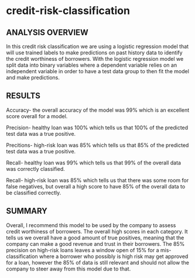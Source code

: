 # credit-risk-classification
## ANALYSIS OVERVIEW
In this credit risk classification we are using a logistic regression model that will use trained labels to make predictions on past history data to identify the credit worthiness of borrowers. With the logistic regression model we split data into binary variables where a dependent variable relies on an independent variable in order to have a test data group to then fit the model and make predictions. 
## RESULTS
Accuracy- the overall accuracy of the model was 99% which is an excellent score overall for a model. 

Precision- healthy loan was 100% which tells us that  100% of the predicted test data was a true positive. 

Precitions- high-risk loan was 85% which tells us that 85% of the predicted test data was a true positive. 

Recall- healthy loan was 99% which tells us that 99% of the overall data was correctly classified.

Recall- high-risk loan was 85% which tells us that there was some room for false negatives, but overall a high score to have 85% of the overall data to be classified correctly. 

## SUMMARY
Overall, I recommend this model to be used by the company to assess credit worthiness of borrowers. The overall high scores in each category. It tells us we overall have a good amount of true positives, meaning that the company can make a good revenue and trust in their borrowers. The 85% precision on high-risk loans leaves a window open of 15% for a mis-classification where a borrower who possibly is high risk may get approved for a loan, however the 85% of data is still relevant and should not allow the company to steer away from this model due to that. 